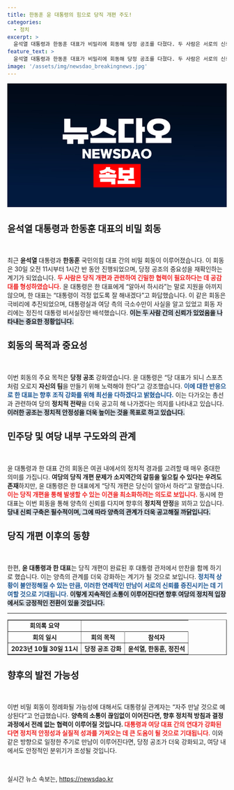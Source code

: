 ```yaml
---
title: 한동훈 윤 대통령의 힘으로 당직 개편 주도!
categories:
  - 정치
excerpt: >
  윤석열 대통령과 한동훈 대표가 비밀리에 회동해 당정 공조를 다졌다. 두 사람은 서로의 신뢰를 바탕으로 세력 균형을 강조하며, 향후 만남을 정례화할 가능성도 시사했다. 이들의 갈등 해소가 정치에 어떤 변화를 가져올지 주목된다.
feature_text: >
  윤석열 대통령과 한동훈 대표가 비밀리에 회동해 당정 공조를 다졌다. 두 사람은 서로의 신뢰를 바탕으로 세력 균형을 강조하며, 향후 만남을 정례화할 가능성도 시사했다. 이들의 갈등 해소가 정치에 어떤 변화를 가져올지 주목된다.
image: '/assets/img/newsdao_breakingnews.jpg'
---
```


<p><img src="/assets/img/newsdao_breakingnews.jpg" alt="bookingtag 속보" /></p>

<h2 data-ke-size="size26">윤석열 대통령과 한동훈 대표의 비밀 회동</h2>

<p data-ke-size="size16">&nbsp;</p>

<p data-ke-size="size16">최근 <b>윤석열</b> 대통령과 <b>한동훈</b> 국민의힘 대표 간의 비밀 회동이 이루어졌습니다. 이 회동은 30일 오전 11시부터 1시간 반 동안 진행되었으며, 당정 공조의 중요성을 재확인하는 계기가 되었습니다. <b><span style="color: #ee2323;">두 사람은 당직 개편과 관련하여 긴밀한 협력이 필요하다는 데 공감대를 형성하였습니다.</span></b> 윤 대통령은 한 대표에게 “알아서 하시라”는 말로 지원을 아끼지 않으며, 한 대표는 “대통령이 걱정 없도록 잘 해내겠다”고 화답했습니다. 이 같은 회동은 극비리에 추진되었으며, 대통령실과 여당 측의 극소수만이 사실을 알고 있었고 회동 자리에는 정진석 대통령 비서실장만 배석했습니다. <b><span style="background-color: #21538527;">이는 두 사람 간의 신뢰가 있었음을 나타내는 중요한 정황입니다.</span></b> </p>

<h2 data-ke-size="size26">회동의 목적과 중요성</h2>

<p data-ke-size="size16">&nbsp;</p>

<p data-ke-size="size16">이번 회동의 주요 목적은 <b>당정 공조</b> 강화였습니다. 윤 대통령은 “당 대표가 되니 스포츠처럼 오로지 <b>자신의 팀</b>을 만들기 위해 노력해야 한다”고 강조했습니다. <b><span style="color: #1a5490;">이에 대한 반응으로 한 대표는 향후 조직 강화를 위해 최선을 다하겠다고 밝혔습니다.</span></b> 이는 다가오는 총선과 관련하여 당의 <b>정치적 전략</b>을 더욱 공고히 해 나가겠다는 의지를 나타내고 있습니다. <b><span style="background-color: #21538527;">이러한 공조는 정치적 안정성을 더욱 높이는 것을 목표로 하고 있습니다.</span></b></p>

<h2 data-ke-size="size26">민주당 및 여당 내부 구도와의 관계</h2>

<p data-ke-size="size16">&nbsp;</p>

<p data-ke-size="size16">윤 대통령과 한 대표 간의 회동은 여권 내에서의 정치적 경과를 고려할 때 매우 중대한 의미를 가집니다. <b>여당의 당직 개편 문제가 소지역간의 갈등을 일으킬 수 있다는 우려도 존재</b>하지만, 윤 대통령은 한 대표에게 “당직 개편은 당신이 알아서 하라”고 말했습니다. <b><span style="color: #ee2323;">이는 당직 개편을 통해 발생할 수 있는 이견을 최소화하려는 의도로 보입니다.</span></b> 동시에 한 대표는 이번 회동을 통해 양측의 신뢰를 다지며 향후의 <b>정치적 안정</b>을 꾀하고 있습니다. <b><span style="background-color: #21538527;">당내 신뢰 구축은 필수적이며, 그에 따라 양측의 관계가 더욱 공고해질 까닭입니다.</span></b></p>

<h2 data-ke-size="size26">당직 개편 이후의 동향</h2>

<p data-ke-size="size16">&nbsp;</p>

<p data-ke-size="size16">한편, <b>윤 대통령과 한 대표</b>는 당직 개편이 완료된 후 대통령 관저에서 만찬을 함께 하기로 했습니다. 이는 양측의 관계를 더욱 강화하는 계기가 될 것으로 보입니다. <b><span style="color: #1a5490;">정치적 상황이 불안정해질 수 있는 만큼, 이러한 연례적인 만남이 서로의 신뢰를 증진시키는 데 기여할 것으로 기대됩니다.</span></b> <b><span style="background-color: #21538527;">이렇게 지속적인 소통이 이루어진다면 향후 여당의 정치적 입장에서도 긍정적인 전환이 있을 것입니다.</span></b> </p>

<hr>

<table style="width: 100%;" border="1" cellpadding="0" cellspacing="0">
 <tbody>
 <tr>
 <td style="text-align: center; height: 17px;"><b>회의록 요약</b></td>
 </tr>
 <tr>
 <td style="text-align: center; height: 17px;"><b>회의 일시</b></td>
 <td style="text-align: center; height: 17px;"><b>회의 목적</b></td>
 <td style="text-align: center; height: 17px;"><b>참석자</b></td>
 </tr>
 <tr>
 <td style="text-align: center; height: 17px;"><b>2023년 10월 30일 11시</b></td>
 <td style="text-align: center; height: 17px;"><b>당정 공조 강화</b></td>
 <td style="text-align: center; height: 17px;"><b>윤석열, 한동훈, 정진석</b></td>
 </tr>
 </tbody>
</table>

<h2 data-ke-size="size26">향후의 발전 가능성</h2>

<p data-ke-size="size16">&nbsp;</p>

<p data-ke-size="size16">이번 비밀 회동이 정례화될 가능성에 대해서도 대통령실 관계자는 “자주 만날 것으로 예상된다”고 언급했습니다. <b>양측의 소통이 끊임없이 이어진다면, 향후 정치적 방침과 결정 과정에서 전례 없는 협력이 이루어질 것입니다. </b> <b><span style="color: #ee2323;">대통령과 여당 대표 간의 연대가 강화된다면 정치적 안정성과 실질적 성과를 가져오는 데 큰 도움이 될 것으로 기대됩니다.</span></b> 이와 같은 방향으로 일정한 주기로 만남이 이루어진다면, 당정 공조가 더욱 강화되고, 여당 내에서도 안정적인 분위기가 조성될 것입니다.</p>

<p data-ke-size="size16">&nbsp;</p>
실시간 뉴스 속보는, <a href="https://newsdao.kr" rel="dofollow">https://newsdao.kr</a>


